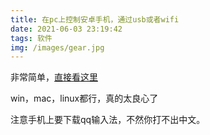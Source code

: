```yaml
---
title: 在pc上控制安卓手机，通过usb或者wifi
date: 2021-06-03 23:19:42
tags: 软件
img: /images/gear.jpg
---
```

非常简单，[直接看这里](https://github.com/Genymobile/scrcpy)

win，mac，linux都行，真的太良心了

注意手机上要下载qq输入法，不然你打不出中文。